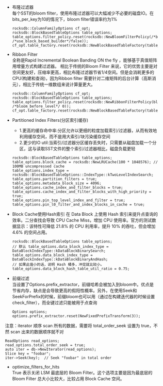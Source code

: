 - 布隆过滤器  
每个SST的bloom filter，使用布隆过滤器可以大幅减少不必要的磁盘IO。在bits_per_key为10的情况下，bloom filter错误率约为1%
  ```
  rocksdb::ColumnFamilyOptions cf_opt;
  rocksdb::BlockBasedTableOptions table_options;
  table_options.filter_policy.reset(rocksdb::NewBloomFilterPolicy(/*bits_per_key*/10, /*use_block_based_builder*/false));
  cf_opt.table_factory.reset(rocksdb::NewBlockBasedTableFactory(table_options));
  ```

- Ribbon Filter  
全称是Rapid Incremental Boolean Banding ON the fly ，能够基于真值矩阵用增量方式构建过滤器。 相比于传统的Bloom Filter 来说，它的优势主要是对空间更友好，压缩率更高，相比布隆过滤器节省1/4空间。但是会消耗更多的CPU(构建和查询)，因为Ribbon filter 需要针对二维矩阵的后台计算（高斯消元），相比于传统一维数组来说计算量更大。
  ```
  rocksdb::ColumnFamilyOptions cf_opt;
  rocksdb::BlockBasedTableOptions table_options;
  table_options.filter_policy.reset(rocksdb::NewRibbonFilterPolicy(bloom_equivalent_bits_per_key, /*bloom_before_level*/ 0));
  cf_opt.table_factory.reset(rocksdb::NewBlockBasedTableFactory(table_options));
  ```


- Partitioned Index Filters(分区索引缓存)
  - 1.更高的缓存命中率:分区允许以更细的粒度加载索引/过滤器，从而有效地利用缓存空间，而不是用大索引/块污染缓存空间
  - 2.更少的IO util:当索引/过滤器分区缓存丢失时，只需要从磁盘加载一个分区，这与读取SST文件的整个索引/过滤器相比，磁盘负载更轻
  ```
  rocksdb::BlockBasedTableOptions table_options;
  table_options.block_cache = rocksdb::NewLRUCache(100 * 1048576); // 100MB uncompressed cache
  table_options.index_type = rocksdb::BlockBasedTableOptions::IndexType::kTwoLevelIndexSearch;
  table_options.partition_filters = true;
  table_options.metadata_block_size = 4096;
  table_options.cache_index_and_filter_blocks = true;
  table_options.cache_index_and_filter_blocks_with_high_priority = true;
  table_options.pin_top_level_index_and_filter = true;
  table_options.pin_l0_filter_and_index_blocks_in_cache = true;
  ```

- Block Cache使用Hash索引
  在 Data Block 上使用 Hash 索引来提升点查询的效率。二分查找会导致 CPU Cache Miss，增加 CPU 使用率。官方的测试数据显示：该特性可降低 21.8% 的 CPU 利用率，提升 10% 的吞吐，但会增加 4.6% 的空间占用。
  ```
  rocksdb::BlockBasedTableOptions table_options;
  // 默认 table_options.data_block_index_type = DataBlockIndexType::kDataBlockBinarySearch;
  table_options.data_block_index_type = DataBlockIndexType::kDataBlockBinaryAndHash;
  // 如果此值小的话，说明 Hash 桶多，冲突就比较小。
  table_options.data_block_hash_table_util_ratio = 0.75;
  ```

- 前缀过滤   
当设置了Options.prefix_extractor，前缀哈希会被加入到bloom中。优点是节省内存，缺点是会导致更高的假阳性概率。另外，在使用Seek和SeekForPrefix的时候，前缀bloom也可以用（通过在构建迭代器的时候设置check_filter），而全键过滤只能被用于点查询  
  ```
  Options options;
  options.prefix_extractor.reset(NewFixedPrefixTransform(3));
  ```
   
注意：iterator 顺序 scan 所有的数据，需要将 total_order_seek 设置为 true，不然 scan 出来的数据顺序就不对   
  ```
  ReadOptions read_options;
  read_options.total_order_seek = true;
  auto iter = db->NewIterator(read_options);
  Slice key = "foobar";
  iter->Seek(key);  // Seek "foobar" in total order
  ```

- optimize_filters_for_hits  
True 表示关闭 LSM 最底层的 Bloom Filter。这个选项主要是因为最底层的 Bloom Filter 总大小比较大，比较占用 Block Cache 空间。
